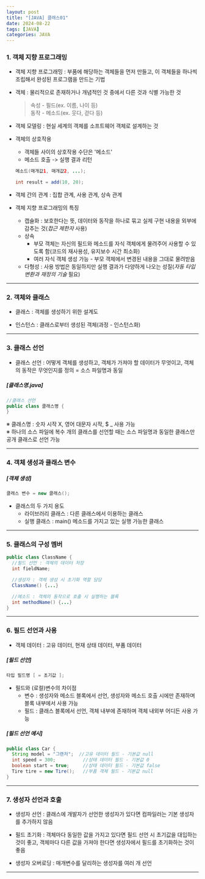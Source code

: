 ```yaml
---
layout: post
title: "[JAVA] 클래스01"
date: 2024-08-22
tags: [JAVA]
categories: JAVA
---
```


### 1. 객체 지향 프로그래밍

- 객체 지향 프로그래밍 : 부품에 해당하는 객체들을 먼저 만들고, 이 객체들을 하나씩 조립해서 완성된 프로그램을 만드는 기법

- 객체 : 물리적으로 존재하거나 개념적인 것 중에서 다른 것과 식별 가능한 것

  > 속성 - 필드(ex. 이름, 나이 등)  
  > 동작 - 메소드(ex. 웃다, 걷다 등)

- 객체 모델링 : 현실 세계의 객체를 소프트웨어 객체로 설계하는 것

- 객체의 상호작용

  - 객체들 사이의 상호작용 수단은 '메소드'
  - 메소드 호출 -> 실행 결과 리턴

  ```java
  메소드(매개값1, 매개값2, ...);

  int result = add(10, 20);

  ```

- 객체 간의 관계 : 집합 관계, 사용 관계, 상속 관계

- 객체 지향 프로그래밍의 특징
  - 캡슐화 : 보호한다는 뜻, 데이터와 동작을 하나로 묶고 실제 구현 내용을 외부에 감추는 것(_접근 제한자_ 사용)
  - 상속
    - 부모 객체는 자신의 필드와 메소드를 자식 객체에게 물려주어 사용할 수 있도록 함(코드의 재사용성, 유지보수 시간 최소화)
    - 여러 자식 객체 생성 가능 - 부모 객체에서 변경된 내용을 그대로 물려받음
  - 다형성 : 사용 방법은 동일하지만 실행 결과가 다양하게 나오는 성질(_자동 타입 변환과 재정의 기술_ 필요)

---

### 2. 객체와 클래스

- 클래스 : 객체를 생성하기 위한 설계도

- 인스턴스 : 클래스로부터 생성된 객체(과정 - 인스턴스화)

---

### 3. 클래스 선언

- 클래스 선언 : 어떻게 객체를 생성하고, 객체가 가져야 할 데이터가 무엇이고, 객체의 동작은 무엇인지를 정의 = 소스 파일명과 동일

##### [클래스명.java]

```java
//클래스 선언
public class 클래스명 {
}
```

※ 클래스명 : 숫자 시작 X, 영어 대문자 시작, $ \_ 사용 가능  
※ 하나의 소스 파일에 복수 개의 클래스를 선언할 때는 소스 파일명과 동일한 클래스만 공개 클래스로 선언 가능

---

### 4. 객체 생성과 클래스 변수

##### [객체 생성]

```java
클래스 변수 = new 클래스();
```

- 클래스의 두 가지 용도
  - 라이브러리 클래스 : 다른 클래스에서 이용하는 클래스
  - 실행 클래스 : main() 메소드를 가지고 있는 실행 가능한 클래스

---

### 5. 클래스의 구성 멤버

```java
public class ClassName {
  //필드 선언 : 객체의 데이터 저장
  int fieldName;

  //생성자 : 객체 생성 시 초기화 역할 담당
  ClassName() {...}

  //메소드 : 객체의 동작으로 호출 시 실행하는 블록
  int methodName() {...}
}
```

---

### 6. 필드 선언과 사용

- 객체 데이터 : 고유 데이터, 현재 상태 데이터, 부품 데이터

##### [필드 선언]

```java
타입 필드명 [ = 초기값 ];
```

- 필드와 (로컬)변수의 차이점
  - 변수 : 생성자와 메소드 블록에서 선언, 생성자와 메소드 호출 시에만 존재하며 블록 내부에서 사용 가능
  - 필드 : 클래스 블록에서 선언, 객체 내부에 존재하며 객체 내외부 어디든 사용 가능

##### [필드 선언 예시]

```java
public class Car {
  String model = "그랜저";  //고유 데이터 필드 - 기본값 null
  int speed = 300;          //상태 데이터 필드 - 기본값 0
  boolean start = true;     //상태 데이터 필드 - 기본값 false
  Tire tire = new Tire();   //부품 객체 필드 - 기본값 null
}
```

---

### 7. 생성자 선언과 호출

- 생성자 선언 : 클래스에 개발자가 선언한 생성자가 있다면 컴파일러는 기본 생성자를 추가하지 않음

- 필드 초기화 : 객체마다 동일한 값을 가지고 있다면 필드 선언 시 초기값을 대입하는 것이 좋고, 객체마다 다른 값을 가져야 한다면 생성자에서 필드를 초기화하는 것이 좋음

- 생성자 오버로딩 : 매개변수를 달리하는 생성자를 여러 개 선언

---
